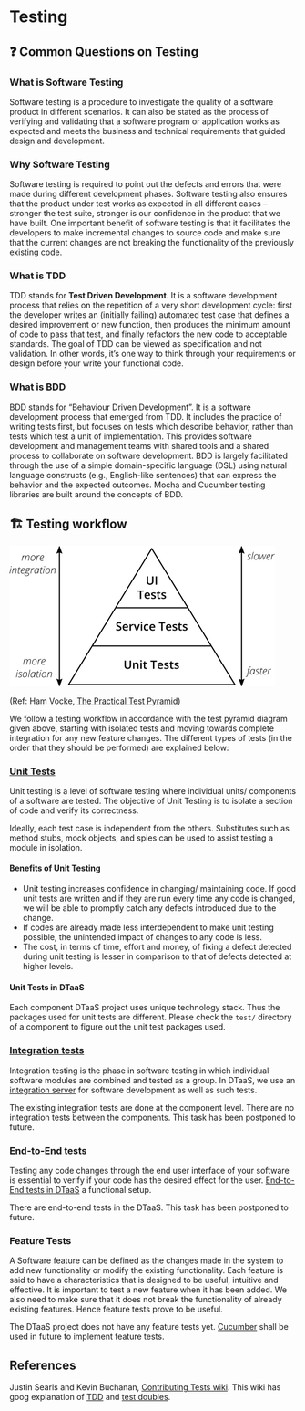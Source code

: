 # Testing

## :question: Common Questions on Testing

### What is Software Testing

Software testing is a procedure to investigate the quality of a software product
in different scenarios. It can also be stated as the process of verifying and
validating that a software program or application works as expected and meets
the business and technical requirements that guided design and development.

### Why Software Testing

Software testing is required to point out the defects and errors that were made
during different development phases. Software testing also ensures that
the product under test works as expected in all different cases – stronger
the test suite, stronger is our confidence in the product that we have built.
One important benefit of software testing is that it facilitates the developers
to make incremental changes to source code and make sure that the current
changes are not breaking the functionality of the previously existing code.

### What is TDD

TDD stands for **Test Driven Development**. It is a software development process
that relies on the repetition of a very short development cycle: first
the developer writes an (initially failing) automated test case that defines
a desired improvement or new function, then produces the minimum amount of code
to pass that test, and finally refactors the new code to acceptable standards.
The goal of TDD can be viewed as specification and not validation.
In other words, it’s one way to think through your requirements or design
before your write your functional code.

### What is BDD

BDD stands for “Behaviour Driven Development”. It is a software development
process that emerged from TDD. It includes the practice of writing tests first,
but focuses on tests which describe behavior, rather than tests which test
a unit of implementation. This provides software development and management
teams with shared tools and a shared process to collaborate on
software development. BDD is largely facilitated through the use of a simple
domain-specific language (DSL) using natural language constructs
(e.g., English-like sentences) that can express the behavior and the expected
outcomes. Mocha and Cucumber testing libraries are built around
the concepts of BDD.

## :building_construction: Testing workflow

![Gitlab signin button](testPyramid.png)

(Ref: Ham Vocke,
[The Practical Test Pyramid](https://martinfowler.com/articles/practical-test-pyramid.html))

We follow a testing workflow in accordance with the test pyramid diagram
given above,
starting with isolated tests and moving towards complete integration for
any new feature changes. The different types of tests (in the order that they
should be performed) are explained below:

### [Unit Tests](https://martinfowler.com/articles/practical-test-pyramid.html#UnitTests)

Unit testing is a level of software testing where individual units/ components
of a software are tested. The objective of Unit Testing is to isolate
a section of code and verify its correctness.

Ideally, each test case is independent from the others. Substitutes such as
method stubs, mock objects, and spies can be used to assist testing a module in isolation.

#### Benefits of Unit Testing

* Unit testing increases confidence in changing/ maintaining code.
  If good unit tests are written and if they are run every time
  any code is changed,
  we will be able to promptly catch any defects introduced due
  to the change.
* If codes are already made less interdependent to make unit
  testing possible,
  the unintended impact of changes to any code is less.
* The cost, in terms of time, effort and money, of fixing a
  defect detected during
  unit testing is lesser in comparison to that of defects
  detected at higher levels.

#### Unit Tests in DTaaS

Each component DTaaS project uses unique technology stack. Thus the packages
used for unit tests are different. Please check the `test/` directory of
a component to figure out the unit test packages used.

### [Integration tests](https://martinfowler.com/articles/practical-test-pyramid.html#IntegrationTests)

Integration testing is the phase in software testing in which individual
software modules are combined and tested as a group. In DTaaS, we use
an [integration server](https://github.com/INTO-CPS-Association/DTaaS/wiki/DTaaS-Integration-Server)
for software development as well as such tests.

The existing integration tests are done at the component level.
There are no integration tests between the components.
This task has been postponed to future.

### [End-to-End tests](https://martinfowler.com/articles/practical-test-pyramid.html#End-to-endTests)

Testing any code changes through the end user interface of your software
is essential to verify if your code has the desired effect for the user.
[End-to-End tests in DTaaS](https://github.com/INTO-CPS-Association/DTaaS/blob/feature/distributed-demo/client/test/README.md)
a functional setup.

There are end-to-end tests in the DTaaS. This task has been postponed to future.

### Feature Tests

A Software feature can be defined as the changes made in the system to add
new functionality or modify the existing functionality. Each feature is said to have
a characteristics that is designed to be useful, intuitive and effective.
It is important to test a new feature when it has been added. We also need to
make sure that it does not break the functionality of already existing features.
Hence feature tests prove to be useful.

The DTaaS project does not have any feature tests yet.
[Cucumber](https://github.com/cucumber/cucumber-js) shall be used
in future to implement feature tests.

## References

Justin Searls and Kevin Buchanan,
[Contributing Tests wiki](https://github.com/testdouble/contributing-tests/wiki).
This wiki has goog explanation of
[TDD](https://github.com/testdouble/contributing-tests/wiki/Test-Driven-Development)
and
[test doubles](https://github.com/testdouble/contributing-tests/wiki/Test-Double).
